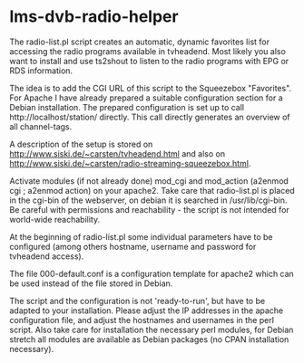 # lms-dvb-radio-helper
The radio-list.pl script creates an automatic, dynamic favorites list for
accessing the radio programs available in tvheadend. Most likely you also want
to install and use ts2shout to listen to the radio programs with EPG or RDS
information.

The idea is to add the CGI URL of this script to the Squeezebox "Favorites".
For Apache I have already prepared a suitable configuration section for a
Debian installation. The prepared configuration is set up to call
http://localhost/station/ directly. This call directly generates an overview of
all channel-tags.

A description of the setup is stored on http://www.siski.de/~carsten/tvheadend.html and also on
http://www.siski.de/~carsten/radio-streaming-squeezebox.html.

Activate modules (if not already done) mod_cgi and mod_action (a2enmod cgi ;
a2enmod action) on your apache2.  Take care that radio-list.pl is placed in the
cgi-bin of the webserver, on debian it is searched in /usr/lib/cgi-bin. Be careful
with permissions and reachability - the script is not intended for world-wide reachability.

At the beginning of radio-list.pl some individual parameters have to be
configured (among others hostname, username and password for tvheadend access).

The file 000-default.conf is a configuration template for apache2 which can be
used instead of the file stored in Debian.

The script and the configuration is not 'ready-to-run', but have to be adapted to your installation.
Please adjust the IP addresses in the apache configuration file, and adjust the hostnames and usernames
in the perl script. Also take care for installation the necessary perl modules, for Debian stretch
all modules are available as Debian packages (no CPAN installation necessary).
